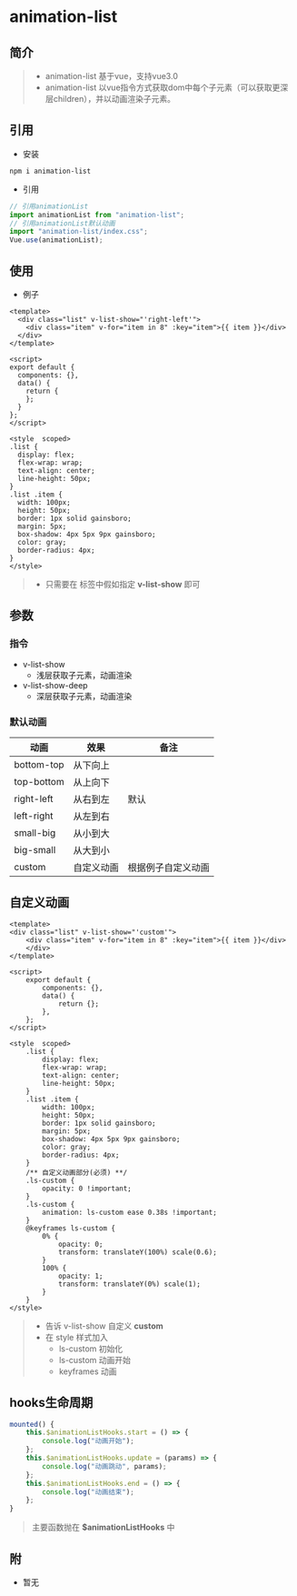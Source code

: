 # animation-list

## 简介

> + animation-list 基于vue，支持vue3.0
> + animation-list 以vue指令方式获取dom中每个子元素（可以获取更深层children），并以动画渲染子元素。

## 引用

+ 安装

```shell
npm i animation-list
```

+ 引用

```js
// 引用animationList
import animationList from "animation-list";
// 引用animationList默认动画
import "animation-list/index.css";
Vue.use(animationList);
```

## 使用

+ 例子

```vue
<template>
  <div class="list" v-list-show="'right-left'">
    <div class="item" v-for="item in 8" :key="item">{{ item }}</div>
  </div>
</template>

<script>
export default {
  components: {},
  data() {
    return {
    };
  }
};
</script>

<style  scoped>
.list {
  display: flex;
  flex-wrap: wrap;
  text-align: center;
  line-height: 50px;
}
.list .item {
  width: 100px;
  height: 50px;
  border: 1px solid gainsboro;
  margin: 5px;
  box-shadow: 4px 5px 9px gainsboro;
  color: gray;
  border-radius: 4px;
}
</style>

```

> + 只需要在 标签中假如指定  **v-list-show** 即可

## 参数

### 指令

+ v-list-show
  + 浅层获取子元素，动画渲染
+ v-list-show-deep
  + 深层获取子元素，动画渲染

### 默认动画

| 动画       | 效果       | 备注               |
| ---------- | ---------- | ------------------ |
| bottom-top | 从下向上   |                    |
| top-bottom | 从上向下   |                    |
| right-left | 从右到左   | 默认               |
| left-right | 从左到右   |                    |
| small-big  | 从小到大   |                    |
| big-small  | 从大到小   |                    |
| custom     | 自定义动画 | 根据例子自定义动画 |

## 自定义动画

```vue
<template>
<div class="list" v-list-show="'custom'">
    <div class="item" v-for="item in 8" :key="item">{{ item }}</div>
    </div>
</template>

<script>
    export default {
        components: {},
        data() {
            return {};
        },
    };
</script>

<style  scoped>
    .list {
        display: flex;
        flex-wrap: wrap;
        text-align: center;
        line-height: 50px;
    }
    .list .item {
        width: 100px;
        height: 50px;
        border: 1px solid gainsboro;
        margin: 5px;
        box-shadow: 4px 5px 9px gainsboro;
        color: gray;
        border-radius: 4px;
    }
	/** 自定义动画部分(必须) **/
    .ls-custom {
        opacity: 0 !important;
    }
    .ls-custom {
        animation: ls-custom ease 0.38s !important;
    }
    @keyframes ls-custom {
        0% {
            opacity: 0;
            transform: translateY(100%) scale(0.6);
        }
        100% {
            opacity: 1;
            transform: translateY(0%) scale(1);
        }
    }
</style>
```

> + 告诉 v-list-show 自定义 **custom**
> + 在 style 样式加入
>   + ls-custom 初始化
>   + ls-custom 动画开始
>   + keyframes 动画

## hooks生命周期

```js
mounted() {
    this.$animationListHooks.start = () => {
        console.log("动画开始");
    };
    this.$animationListHooks.update = (params) => {
        console.log("动画跳动", params);
    };
    this.$animationListHooks.end = () => {
        console.log("动画结束");
    };
}
```

> 主要函数抛在 **$animationListHooks** 中 

## 附

+ 暂无
